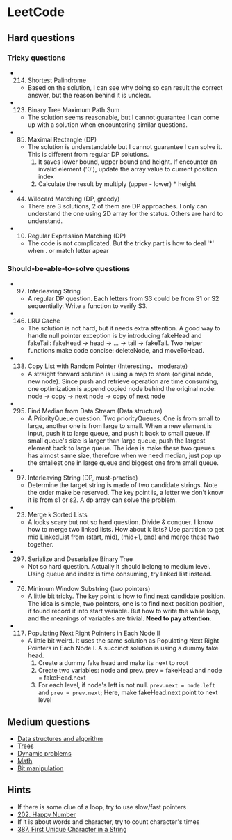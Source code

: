 # LeetCode
## Hard questions
### Tricky questions
 - 214. Shortest Palindrome 
      - Based on the solution, I can see why doing so can result the correct answer, but the reason behind it is unclear. 
 - 123. Binary Tree Maximum Path Sum
      - The solution seems reasonable, but I cannot guarantee I can come up with a solution when encountering similar questions. 
 - 85. Maximal Rectangle (DP)
      - The solution is understandable but I cannot guarantee I can solve it. This is different from regular DP solutions.
        1. It saves lower bound, upper bound and height. If encounter an invalid element ('0'), update the array value to current position index
        2. Calculate the result by multiply (upper - lower) * height
 - 44. Wildcard Matching (DP, greedy)
  	  - There are 3 solutions, 2 of them are DP approaches. I only can understand the one using 2D array for the status. Others are hard to understand. 
 - 10. Regular Expression Matching (DP) 
      - The code is not complicated. But the tricky part is how to deal '*' when . or match letter apear  

### Should-be-able-to-solve questions
 - 97. Interleaving String
      -  A regular DP question. Each letters from S3 could be from S1 or S2 sequentially. Write a function to verify S3. 
 - 146. LRU Cache
      - The solution is not hard, but it needs extra attention. A good way to handle null pointer exception is by introducing fakeHead and fakeTail: fakeHead -> head -> ... -> tail -> fakeTail. Two helper functions make code concise: deleteNode, and moveToHead.
 - 138. Copy List with Random Pointer (Interesting， moderate) 
      - A straight forward solution is using a map to store (original node, new node). Since push and retrieve operation are time consuming, one optimization is append copied node behind the original node: node -> copy -> next node -> copy of next node
 - 295. Find Median from Data Stream (Data structure)
      - A PriorityQueue question. Two priorityQueues. One is from small to large, another one is from large to small. When a new element is input, push it to large queue, and push it back to small queue. If small queue's size is larger than large queue, push the largest element back to large queue. The idea is make these two queues has almost same size, therefore when we need median, just pop up the smallest one in large queue and biggest one from small queue. 
 - 97.  Interleaving String (DP, must-practise) 
      - Determine the target string is made of two candidate strings. Note the order make be reserved. The key point is, a letter we don't know it is from s1 or s2. A dp array can solve the problem. 
 - 23.  Merge k Sorted Lists
      - A looks scary but not so hard question. Divide & conquer. I know how to merge two linked lists. How about k lists? Use partition to get mid LinkedList from (start, mid), (mid+1, end) and merge these two together. 
 - 297. Serialize and Deserialize Binary Tree
      - Not so hard question. Actually it should belong to medium level. Using queue and index is time consuming, try linked list instead. 
 - 76.	Minimum Window Substring (two pointers)
      - A little bit tricky. The key point is how to find next candidate position. The idea is simple, two pointers, one is to find next position position, if found record it into start variable. But how to write the while loop, and the meanings of variables are trivial. **Need to pay attention**. 
 - 117. Populating Next Right Pointers in Each Node II
      - A little bit weird. It uses the same solution as Populating Next Right Pointers in Each Node I. A succinct solution is using a dummy fake head.
        1. Create a dummy fake head and make its next to root
        2. Create two variables: node and prev. prev = fakeHead and node = fakeHead.next 
        3. For each level, if node's left is not null. `prev.next = node.left` and `prev = prev.next`; Here, make fakeHead.next point to next level
      
   
  
## Medium questions
  - [Data structures and algorithm](https://github.com/jiguan/LeetCode/tree/master/test/com/algorithm)
  - [Trees](https://github.com/jiguan/LeetCode/blob/master/test/com/leetcode/tree)
  - [Dynamic problems](https://github.com/jiguan/LeetCode/blob/master/test/com/leetcode/dp)
  - [Math](https://github.com/jiguan/LeetCode/blob/master/test/com/leetcode/math)
  - [Bit manipulation](https://github.com/jiguan/LeetCode/blob/master/test/com/leetcode/bit)
  
  
## Hints
  - If there is some clue of a loop, try to use slow/fast pointers
   - [202. Happy Number](https://leetcode.com/problems/happy-number/) 
  - If it is about words and character, try to count character's times
   - [387. First Unique Character in a String](https://leetcode.com/problems/first-unique-character-in-a-string/)
